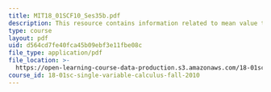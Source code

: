 ```yaml
---
title: MIT18_01SCF10_Ses35b.pdf
description: This resource contains information related to mean value theorem.
type: course
layout: pdf
uid: d564cd7fe40fca45b09ebf3e11fbe08c
file_type: application/pdf
file_location: >-
  https://open-learning-course-data-production.s3.amazonaws.com/18-01sc-single-variable-calculus-fall-2010/d564cd7fe40fca45b09ebf3e11fbe08c_MIT18_01SCF10_Ses35b.pdf
course_id: 18-01sc-single-variable-calculus-fall-2010
---
```


